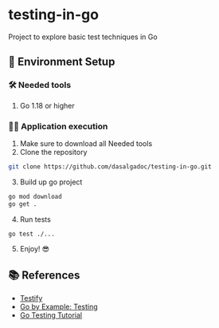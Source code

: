 # testing-in-go
Project to explore basic test techniques in Go

## 🧲 Environment Setup

### 🛠️ Needed tools

1. Go 1.18 or higher

### 🏃🏻 Application execution

1. Make sure to download all Needed tools
2. Clone the repository
```bash
git clone https://github.com/dasalgadoc/testing-in-go.git
```
3. Build up go project
```bash
go mod download
go get .
```
4. Run tests
```bash
go test ./...
```
5. Enjoy! 😎

## 📚 References

- [Testify](https://github.com/stretchr/testify)
- [Go by Example: Testing](https://gobyexample.com/testing)
- [Go Testing Tutorial](https://tutorialedge.net/golang/intro-testing-in-go/)